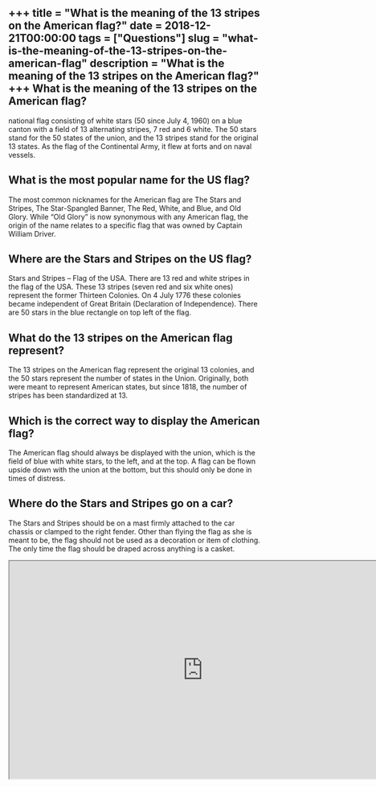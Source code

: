 +++
title = "What is the meaning of the 13 stripes on the American flag?"
date = 2018-12-21T00:00:00
tags = ["Questions"]
slug = "what-is-the-meaning-of-the-13-stripes-on-the-american-flag"
description = "What is the meaning of the 13 stripes on the American flag?"
+++
What is the meaning of the 13 stripes on the American flag?
-----------------------------------------------------------

national flag consisting of white stars (50 since July 4, 1960) on a blue canton with a field of 13 alternating stripes, 7 red and 6 white. The 50 stars stand for the 50 states of the union, and the 13 stripes stand for the original 13 states. As the flag of the Continental Army, it flew at forts and on naval vessels.

What is the most popular name for the US flag?
----------------------------------------------

The most common nicknames for the American flag are The Stars and Stripes, The Star-Spangled Banner, The Red, White, and Blue, and Old Glory. While “Old Glory” is now synonymous with any American flag, the origin of the name relates to a specific flag that was owned by Captain William Driver.

Where are the Stars and Stripes on the US flag?
-----------------------------------------------

Stars and Stripes – Flag of the USA. There are 13 red and white stripes in the flag of the USA. These 13 stripes (seven red and six white ones) represent the former Thirteen Colonies. On 4 July 1776 these colonies became independent of Great Britain (Declaration of Independence). There are 50 stars in the blue rectangle on top left of the flag.

What do the 13 stripes on the American flag represent?
------------------------------------------------------

The 13 stripes on the American flag represent the original 13 colonies, and the 50 stars represent the number of states in the Union. Originally, both were meant to represent American states, but since 1818, the number of stripes has been standardized at 13.

Which is the correct way to display the American flag?
------------------------------------------------------

The American flag should always be displayed with the union, which is the field of blue with white stars, to the left, and at the top. A flag can be flown upside down with the union at the bottom, but this should only be done in times of distress.

Where do the Stars and Stripes go on a car?
-------------------------------------------

The Stars and Stripes should be on a mast firmly attached to the car chassis or clamped to the right fender. Other than flying the flag as she is meant to be, the flag should not be used as a decoration or item of clothing. The only time the flag should be draped across anything is a casket.

<iframe allow="accelerometer; autoplay; clipboard-write; encrypted-media; gyroscope; picture-in-picture" allowfullscreen="" class="__youtube_prefs__  epyt-is-override  no-lazyload" data-no-lazy="1" data-origheight="433" data-origwidth="770" data-skipgform_ajax_framebjll="" height="433" id="_ytid_33119" loading="lazy" src="https://www.youtube.com/embed/Dn014zuYJ8E?enablejsapi=1&autoplay=0&cc_load_policy=0&cc_lang_pref=&iv_load_policy=1&loop=0&modestbranding=0&rel=1&fs=1&playsinline=0&autohide=2&theme=dark&color=red&controls=1&" title="YouTube player" width="770"></iframe>